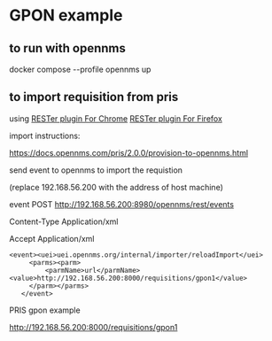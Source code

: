# GPON example 

## to run with opennms 
docker compose --profile opennms up


## to import requisition from pris

using [RESTer plugin For Chrome](https://chromewebstore.google.com/detail/rester/eejfoncpjfgmeleakejdcanedmefagga)
[RESTer plugin For Firefox](https://addons.mozilla.org/en-GB/firefox/addon/rester/)


import instructions:

https://docs.opennms.com/pris/2.0.0/provision-to-opennms.html

send event to opennms to import the requistion 

(replace 192.168.56.200 with the address of host machine)

event
POST http://192.168.56.200:8980/opennms/rest/events

Content-Type Application/xml

Accept Application/xml

```
<event><uei>uei.opennms.org/internal/importer/reloadImport</uei>
     <parms><parm>
         <parmName>url</parmName><value>http://192.168.56.200:8000/requisitions/gpon1</value>
     </parm></parms> 
   </event>
```

PRIS gpon example

http://192.168.56.200:8000/requisitions/gpon1


